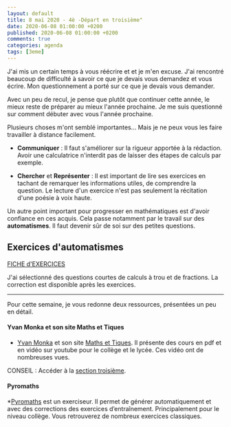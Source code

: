 ```yaml
---
layout: default
title: 8 mai 2020 - 4è -Départ en troisième"
date: 2020-06-08 01:00:00 +0200
published: 2020-06-08 01:00:00 +0200
comments: true
categories: agenda
tags: [3eme]
---
```


J'ai mis un certain temps à vous réécrire et et je m'en excuse. J'ai rencontré beaucoup de difficulté à savoir ce que je devais vous demandez et vous écrire. Mon questionnement a porté sur ce que je devais vous demander. 

Avec un peu de recul, je pense que plutôt que continuer cette année, le mieux reste de préparer au mieux l'année prochaine. Je me suis questionné sur comment débuter avec vous l'année prochaine. 

Plusieurs choses m'ont semblé importantes... Mais je ne peux vous les faire travailler à distance facilement.

* **Communiquer** : Il faut s'améliorer sur la rigueur apportée à la rédaction. Avoir une calculatrice n'interdit pas de laisser des étapes de calculs par exemple.

* **Chercher** et **Représenter** : Il est important de lire ses exercices en tachant de remarquer les informations utiles, de comprendre la question. Le lecture d'un exercice n'est pas seulement la récitation d'une poésie à voix haute. 

Un autre point important pour progresser en mathématiques est d'avoir confiance en ces acquis. Cela passe notamment par le travail sur des **automatismes**. Il faut devenir sûr de soi sur des petites questions.

## Exercices d'automatismes


[FICHE d'EXERCICES](assets/doc/4eme/2020-08-06/exercices_8mai.pdf)

J'ai sélectionné des questions courtes de calculs à trou et de fractions. La correction est disponible après les exercices.

-------------------------

Pour cette semaine, je vous redonne deux ressources, présentées un peu en détail.

#### Yvan Monka et son site Maths et Tiques

* [Yvan Monka](https://www.youtube.com/channel/UCaDqmzanCq4ZYhdEm0Df9Qg) et son site [Maths et Tiques](https://www.maths-et-tiques.fr/). Il présente des cours en pdf et en vidéo sur youtube pour le collège et le lycée. Ces vidéo ont de nombreuses vues. 

CONSEIL : Accéder à la [section troisième](https://www.maths-et-tiques.fr/index.php/cours-maths/niveau-troisieme).


#### Pyromaths

*[Pyromaths](https://enligne.pyromaths.org/) est un exerciseur. Il permet de générer automatiquement et avec des corrections des exercices d’entraînement. Principalement pour le niveau collège. Vous retrouverez de nombreux exercices classiques.